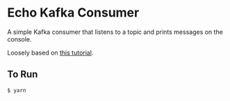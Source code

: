 # Echo Kafka Consumer

A simple Kafka consumer that listens to a topic and prints messages on the
console.

Loosely based on
[this tutorial](https://www.confluent.io/blog/getting-started-with-kafkajs/).

## To Run

    $ yarn
